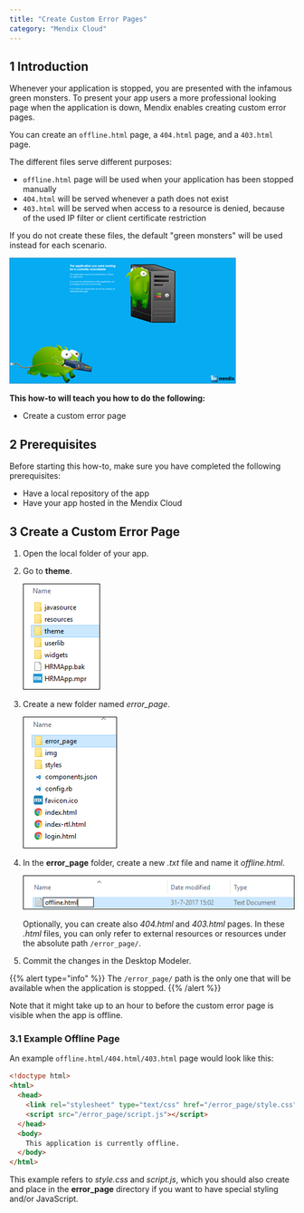 ```yaml
---
title: "Create Custom Error Pages"
category: "Mendix Cloud"
---
```


## 1 Introduction

Whenever your application is stopped, you are presented with the infamous green monsters. To present your app users a more professional looking page when the application is down, Mendix enables creating custom error pages.

You can create an `offline.html` page, a `404.html` page, and a `403.html` page.

The different files serve different purposes:

* `offline.html` page will be used when your application has been stopped manually
* `404.html` will be served whenever a path does not exist
* `403.html` will be served when access to a resource is denied, because of the used IP filter or client certificate restriction

If you do not create these files, the default "green monsters" will be used instead for each scenario.

![](attachments/customerror-page/monsters.png)

**This how-to will teach you how to do the following:**

* Create a custom error page

## 2 Prerequisites

Before starting this how-to, make sure you have completed the following prerequisites:

* Have a local repository of the app
* Have your app hosted in the Mendix Cloud

## 3 Create a Custom Error Page

1. Open the local folder of your app.
2.  Go to **theme**.

    ![](attachments/customerror-page/theme.png)

3.  Create a new folder named *error_page*.

    ![](attachments/customerror-page/error-page.png)

4.  In the **error_page** folder, create a new *.txt* file and name it *offline.html*. 

    ![](attachments/customerror-page/offline.png)

    Optionally, you can create also *404.html* and *403.html* pages. In these *.html* files, you can only refer to external resources or resources under the absolute path `/error_page/`. 
5. Commit the changes in the Desktop Modeler.

{{% alert type="info" %}}
The `/error_page/` path is the only one that will be available when the application is stopped.
{{% /alert %}}

Note that it might take up to an hour to before the custom error page is visible when the app is offline.

### 3.1 Example Offline Page

An example `offline.html/404.html/403.html` page would look like this:

```html
<!doctype html>
<html>
  <head>
    <link rel="stylesheet" type="text/css" href="/error_page/style.css">
    <script src="/error_page/script.js"></script>
  </head>
  <body>
    This application is currently offline.
  </body>
</html>
```

This example refers to *style.css* and *script.js*, which you should also create and place in the **error_page** directory if you want to have special styling and/or JavaScript.
